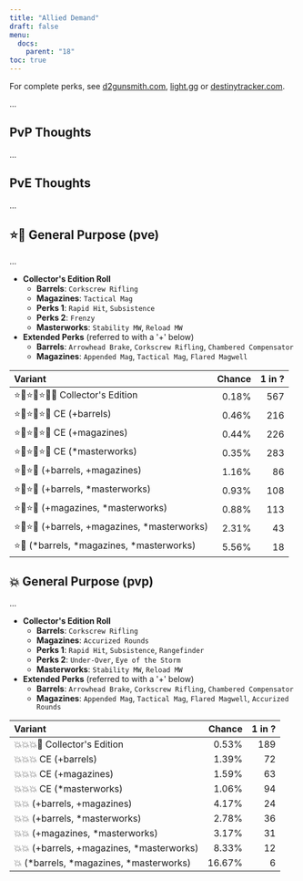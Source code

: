 ```yaml
---
title: "Allied Demand"
draft: false
menu:
  docs:
    parent: "18"
toc: true
---
```


For complete perks, see [d2gunsmith.com](https://d2gunsmith.com/w/1532276803), [light.gg](https://www.light.gg/db/items/1532276803) or [destinytracker.com](https://destinytracker.com/destiny-2/db/items/1532276803).

...

## PvP Thoughts

...

## PvE Thoughts

...

## ⭐👾 General Purpose (pve)

...

* **Collector's Edition Roll**
  * **Barrels**: `Corkscrew Rifling`
  * **Magazines**: `Tactical Mag`
  * **Perks 1**: `Rapid Hit`, `Subsistence`
  * **Perks 2**: `Frenzy`
  * **Masterworks**: `Stability MW`, `Reload MW`
* **Extended Perks** (referred to with a '+' below)
  * **Barrels**: `Arrowhead Brake`, `Corkscrew Rifling`, `Chambered Compensator`
  * **Magazines**: `Appended Mag`, `Tactical Mag`, `Flared Magwell`

| Variant | Chance | 1 in ? |
|:-|-:|-:|
| ⭐👾⭐👾⭐👾🌟 Collector's Edition | 0.18% | 567 |
| ⭐👾⭐👾⭐👾 CE (+barrels) | 0.46% | 216 |
| ⭐👾⭐👾⭐👾 CE (+magazines) | 0.44% | 226 |
| ⭐👾⭐👾⭐👾 CE (*masterworks) | 0.35% | 283 |
| ⭐👾⭐👾 (+barrels, +magazines) | 1.16% | 86 |
| ⭐👾⭐👾 (+barrels, *masterworks) | 0.93% | 108 |
| ⭐👾⭐👾 (+magazines, *masterworks) | 0.88% | 113 |
| ⭐👾⭐👾 (+barrels, +magazines, *masterworks) | 2.31% | 43 |
| ⭐👾 (*barrels, *magazines, *masterworks) | 5.56% | 18 |

## 💥 General Purpose (pvp)

...

* **Collector's Edition Roll**
  * **Barrels**: `Corkscrew Rifling`
  * **Magazines**: `Accurized Rounds`
  * **Perks 1**: `Rapid Hit`, `Subsistence`, `Rangefinder`
  * **Perks 2**: `Under-Over`, `Eye of the Storm`
  * **Masterworks**: `Stability MW`, `Reload MW`
* **Extended Perks** (referred to with a '+' below)
  * **Barrels**: `Arrowhead Brake`, `Corkscrew Rifling`, `Chambered Compensator`
  * **Magazines**: `Appended Mag`, `Tactical Mag`, `Flared Magwell`, `Accurized Rounds`

| Variant | Chance | 1 in ? |
|:-|-:|-:|
| 💥💥💥🌟 Collector's Edition | 0.53% | 189 |
| 💥💥💥 CE (+barrels) | 1.39% | 72 |
| 💥💥💥 CE (+magazines) | 1.59% | 63 |
| 💥💥💥 CE (*masterworks) | 1.06% | 94 |
| 💥💥 (+barrels, +magazines) | 4.17% | 24 |
| 💥💥 (+barrels, *masterworks) | 2.78% | 36 |
| 💥💥 (+magazines, *masterworks) | 3.17% | 31 |
| 💥💥 (+barrels, +magazines, *masterworks) | 8.33% | 12 |
| 💥 (*barrels, *magazines, *masterworks) | 16.67% | 6 |
